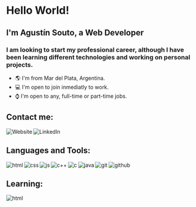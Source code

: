 # Hello World!

## I'm Agustín Souto, a Web Developer

### I am looking to start my professional career, although I have been learning different technologies and working on personal projects.

- 🌎 I'm from Mar del Plata, Argentina.
- 💻 I'm open to join inmediatly to work.
- ⌚ I'm open to any, full-time or part-time jobs.

## Contact me:

[<img src="https://icon-icons.com/icons2/1148/PNG/32/1486503783-bag-briefcase-business-case-job-portfolio-suitcase_81278.png" alt="Website" target="_blank" align="left" />][website]
[<img src="https://icon-icons.com/icons2/805/PNG/32/linkedin_icon-icons.com_65929.png" alt="LinkedIn" target="_blank" align="left" />][linkedin]


<br />

## Languages and Tools:

[<img src="https://icon-icons.com/icons2/2107/PNG/32/file_type_html_icon_130541.png" alt="html" align="left" />][hello]
[<img src="https://icon-icons.com/icons2/2107/PNG/32/file_type_css_icon_130661.png" alt="css" align="left" />][hello]
[<img src="https://icon-icons.com/icons2/2108/PNG/32/javascript_icon_130900.png" alt="js" align="left" />][hello]
[<img src="https://icon-icons.com/icons2/2148/PNG/32/c_icon_132529.png" alt="c++" align="left" />][hello]
[<img src="https://icon-icons.com/icons2/2415/PNG/32/c_original_logo_icon_146611.png" alt="c" align="left" />][hello]
[<img src="https://icon-icons.com/icons2/2415/PNG/32/java_original_logo_icon_146458.png" alt="java" align="left" />][hello]
[<img src="https://icon-icons.com/icons2/2107/PNG/32/file_type_git_icon_130581.png" alt="git" align="left" />][hello]
[<img src="https://icon-icons.com/icons2/836/PNG/32/Github_icon-icons.com_66788.png" alt="github" align="left" />][hello]

<br/>

## Learning:

[<img src="https://icon-icons.com/icons2/2415/PNG/32/react_original_logo_icon_146374.png" alt="html" align="left" />][hello]

[website]: https://souto751.github.io/portfolio/
[linkedin]: https://linkedin.com/in/souto751
[hello]: #
